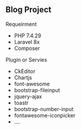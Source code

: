 
## Blog Project
Requeirment
<ul>
    <li>PHP 7.4.29</li>
    <li>Laravel 8x</li>
    <li>Composer</li>
</ul>
Plugin or Servies
<ul>
    <li>CkEditor</li>
    <li>Chartjs</li>
    <li>font-awesome</li>
    <li>bootstrap-fileinput</li>
    <li>jquery-ajax</li>
    <li>toastr</li>
    <li>bootstrap-number-input</li>
    <li>fontawesome-iconpicker</li>
    <li>....</li>
</ul>
